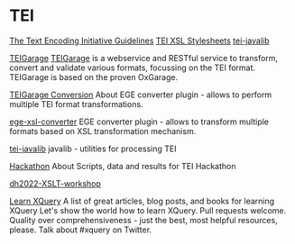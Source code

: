 # TEI

[The Text Encoding Initiative Guidelines](https://github.com/TEIC/TEI)
[TEI XSL Stylesheets](https://github.com/TEIC/Stylesheets)
[tei-javalib](https://github.com/TEIC/tei-javalib)

[TEIGarage](https://github.com/TEIC/TEIGarage)
[TEIGarage](https://teigarage.tei-c.org/) is a webservice and RESTful service to transform, convert and validate various formats, focussing on the TEI format. TEIGarage is based on the proven OxGarage.

[TEIGarage Conversion](https://github.com/TEIC/tei-converter)
About
EGE converter plugin - allows to perform multiple TEI format transformations.

[ege-xsl-converter](https://github.com/TEIC/ege-xsl-converter)
EGE converter plugin - allows to transform multiple formats based on XSL transformation mechanism.

[tei-javalib](https://github.com/TEIC/tei-javalib)
javalib - utilities for processing TEI

[Hackathon](https://github.com/TEIC/Hackathon)
About
Scripts, data and results for TEI Hackathon

[dh2022-XSLT-workshop](https://github.com/ebeshero/dh2022-XSLT-workshop)


[Learn XQuery](https://github.com/joewiz/learn-xquery)
 A list of great articles, blog posts, and books for learning XQuery
Let's show the world how to learn XQuery. Pull requests welcome. Quality over comprehensiveness - just the best, most helpful resources, please. Talk about #xquery on Twitter.
